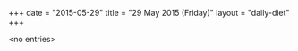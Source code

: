+++
date = "2015-05-29"
title = "29 May 2015 (Friday)"
layout = "daily-diet"
+++

<p>&lt;no entries&gt;</p>